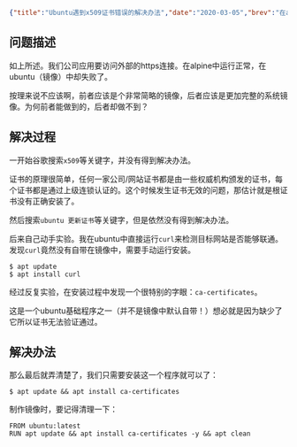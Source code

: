 ```json lw-blog-meta
{"title":"Ubuntu遇到x509证书错误的解决办法","date":"2020-03-05","brev":"在alpine中运行正常的Golang程序，在ubuntu镜像中却遇到了 x509: certificate signed by unknown authority 问题。","tags":["DevOps"],"path":"blog/2020/200305-Ubuntu遇到x509证书错误的解决办法.md"}
```



## 问题描述

如上所述。我们公司应用要访问外部的https连接。在alpine中运行正常，在ubuntu（镜像）中却失败了。

按理来说不应该啊，前者应该是个非常简略的镜像，后者应该是更加完整的系统镜像。为何前者能做到的，后者却做不到？

## 解决过程

一开始谷歌搜索`x509`等关键字，并没有得到解决办法。

证书的原理很简单，任何一家公司/网站证书都是由一些权威机构颁发的证书，每个证书都是通过上级连锁认证的。这个时候发生证书无效的问题，那估计就是根证书没有正确安装了。

然后搜索`ubuntu 更新证书`等关键字，但是依然没有得到解决办法。

后来自己动手实验。我在ubuntu中直接运行`curl`来检测目标网站是否能够联通。发现`curl`竟然没有自带在镜像中，需要手动运行安装。

```shell-session
$ apt update
$ apt install curl
```

经过反复实验，在安装过程中发现一个很特别的字眼：`ca-certificates`。

这是一个ubuntu基础程序之一（并不是镜像中默认自带！）想必就是因为缺少了它所以证书无法验证通过。

## 解决办法

那么最后就弄清楚了，我们只需要安装这一个程序就可以了：

```shell-session
$ apt update && apt install ca-certificates
```

制作镜像时，要记得清理一下：

```text
FROM ubuntu:latest
RUN apt update && apt install ca-certificates -y && apt clean
```
